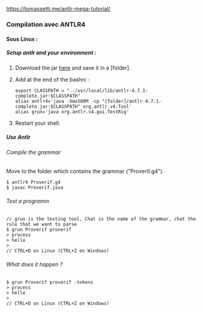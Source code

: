 https://tomassetti.me/antlr-mega-tutorial/

### Compilation avec ANTLR4

#### Sous Linux :

##### Setup antlr and your environment : 

1. Download the jar [here](http://www.antlr.org/download/antlr-4.7.1-complete.jar) and save it in a [folder].

2. Add at the end of the bashrc :
	```
	export CLASSPATH = ".:/usr/local/lib/antlr-4.7.1-complete.jar:$CLASSPATH"
	alias antlr4='java -Xmx500M -cp "[folder]/antlr-4.7.1-complete.jar:$CLASSPATH" org.antlr.v4.Tool'
	alias grun='java org.antlr.v4.gui.TestRig'
	```

3. Restart your shell.

##### Use Antlr

###### Compile the grammar

Move to the folder which contains the grammar ("Proverif.g4").

```
$ antlr4 Proverif.g4
$ javac Proverif.java
```

###### Test a programm

```
// grun is the testing tool, Chat is the name of the grammar, chat the rule that we want to parse
$ grun Proverif proverif
> process
> hello
>
// CTRL+D on Linux (CTRL+Z on Windows)
```

###### What does it happen ?

```
$ grun Proverif proverif -tokens
> process
> hello
>
// CTRL+D on Linux (CTRL+Z on Windows)
```
